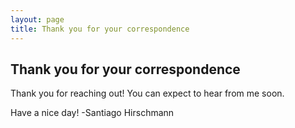 ```yaml
---
layout: page
title: Thank you for your correspondence
---
```

## Thank you for your correspondence
Thank you for reaching out! You can expect to hear from me soon.

Have a nice day!
-Santiago Hirschmann

